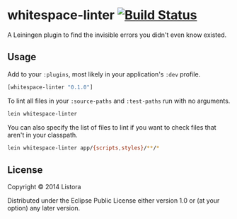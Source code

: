 # whitespace-linter [![Build Status](https://travis-ci.org/listora/whitespace-linter.svg?branch=master)](https://travis-ci.org/listora/whitespace-linter)

A Leiningen plugin to find the invisible errors you didn't even know
existed.

## Usage

Add to your `:plugins`, most likely in your application's `:dev`
profile.

``` clj
[whitespace-linter "0.1.0"]
```

To lint all files in your `:source-paths` and `:test-paths` run with
no arguments.

``` sh
lein whitespace-linter
```

You can also specify the list of files to lint if you want to check
files that aren't in your classpath.

``` sh
lein whitespace-linter app/{scripts,styles}/**/*
```

## License

Copyright © 2014 Listora

Distributed under the Eclipse Public License either version 1.0 or (at
your option) any later version.

